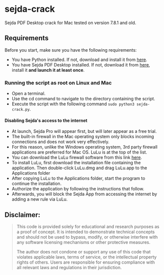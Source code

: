 # sejda-crack
Sejda PDF Desktop crack for Mac tested on version 7.8.1 and old.

## Requirements
Before you start, make sure you have the following requirements:
- You have Python installed. If not, download and install it from [here](https://www.python.org/downloads/).
- You have Sejda PDF Desktop installed. If not, download it from [here](https://www.sejda.com/desktop), install it **and launch it at least once**.

### Running the script as root on Linux and Mac
- Open a terminal.
- Use the cd command to navigate to the directory containing the script.
- Execute the script with the following command `sudo python3 sejda-crack.py`.

#### Disabling Sejda's access to the internet 
- At launch, Sejda Pro will appear first, but will later appear as a free trial.
- The built-in firewall in the Mac operating system only blocks incoming connections and does not work very effectively.
- For this reason, unlike the Windows operating system, 3rd party firewall applications are preferred for Mac OS. LuLu is at the top of the list.
- You can download the LuLu firewall software from this link [here]([https://objective-see.org/products/lulu.html]).
- To install LuLu, first download the installation file containing the application. Then double-click LuLu.dmg and drag LuLu.app to the Applications folder
- After copying LuLu to the Applications folder, start the program to continue the installation.
- Authorize the application by following the instructions that follow.
- Afterwards, you will block the Sejda App from accessing the internet by adding a new rule via LuLu.


## **Disclaimer:**
> This code is provided solely for educational and research purposes as a proof of concept. It is intended to demonstrate technical concepts and should not be used to bypass, modify, or otherwise interfere with any software licensing mechanisms or other protective measures.  
>  
> The author does not condone or support any use of this code that violates applicable laws, terms of service, or the intellectual property rights of others. Users are responsible for ensuring compliance with all relevant laws and regulations in their jurisdiction.  
